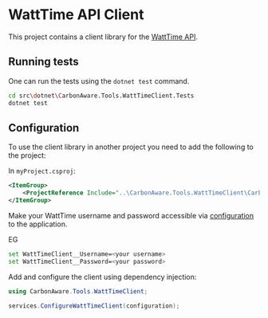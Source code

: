 # WattTime API Client
This project contains a client library for the [WattTime API](https://www.watttime.org/api-documentation/).

## Running tests

One can run the tests using the `dotnet test` command.

```bash
cd src\dotnet\CarbonAware.Tools.WattTimeClient.Tests
dotnet test
```

## Configuration
To use the client library in another project you need to add the following to the project:

In `myProject.csproj`:
```xml
<ItemGroup>
    <ProjectReference Include="..\CarbonAware.Tools.WattTimeClient\CarbonAware.Tools.WattTimeClient.csproj" />
</ItemGroup>
```

Make your WattTime username and password accessible via [configuration](https://docs.microsoft.com/en-us/aspnet/core/fundamentals/configuration/?view=aspnetcore-6.0) to the application.

EG

```bash
set WattTimeClient__Username=<your username>
set WattTimeClient__Password=<your password>
```

Add and configure the client using dependency injection:

```csharp
using CarbonAware.Tools.WattTimeClient;

services.ConfigureWattTimeClient(configuration);
```
